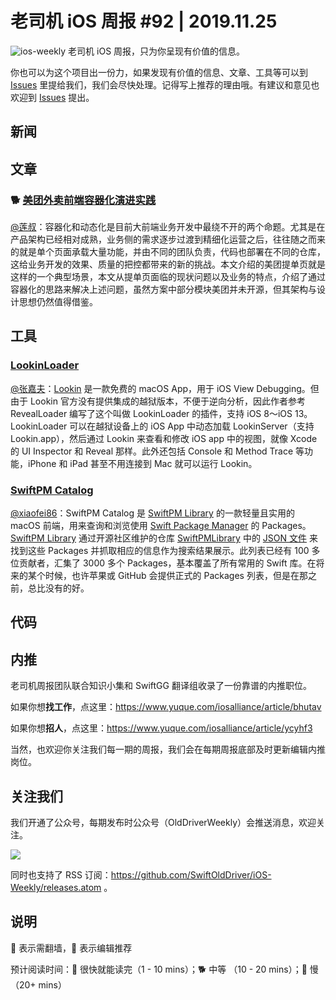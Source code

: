 # 老司机 iOS 周报 #92 | 2019.11.25

![ios-weekly](https://github.com/SwiftOldDriver/iOS-Weekly/blob/master/assets/ios-weekly.png?raw=true)
老司机 iOS 周报，只为你呈现有价值的信息。

你也可以为这个项目出一份力，如果发现有价值的信息、文章、工具等可以到 [Issues](https://github.com/SwiftOldDriver/iOS-Weekly/issues) 里提给我们，我们会尽快处理。记得写上推荐的理由哦。有建议和意见也欢迎到 [Issues](https://github.com/SwiftOldDriver/iOS-Weekly/issues) 提出。

## 新闻


## 文章

### 🐕 [美团外卖前端容器化演进实践](https://mp.weixin.qq.com/s/SAuKvlB0Bfj7dRIBzkhO8w)
[@莲叔](https://weibo.com/aaaron7)：容器化和动态化是目前大前端业务开发中最绕不开的两个命题。尤其是在产品架构已经相对成熟，业务侧的需求逐步过渡到精细化运营之后，往往随之而来的就是单个页面承载大量功能，并由不同的团队负责，代码也部署在不同的仓库，这给业务开发的效果、质量的把控都带来的新的挑战。本文介绍的美团提单页就是这样的一个典型场景，本文从提单页面临的现状问题以及业务的特点，介绍了通过容器化的思路来解决上述问题，虽然方案中部分模块美团并未开源，但其架构与设计思想仍然值得借鉴。


## 工具

### [LookinLoader](https://github.com/creantan/LookinLoader)

[@张嘉夫](https://github.com/josephchang10)：[Lookin](https://lookin.work/) 是一款免费的 macOS App，用于 iOS View Debugging。但由于 Lookin 官方没有提供集成的越狱版本，不便于逆向分析，因此作者参考 RevealLoader 编写了这个叫做 LookinLoader 的插件，支持 iOS 8～iOS 13。LookinLoader 可以在越狱设备上的 iOS App 中动态加载 LookinServer（支持 Lookin.app），然后通过 Lookin 来查看和修改 iOS app 中的视图，就像 Xcode 的 UI Inspector 和 Reveal 那样。此外还包括 Console 和 Method Trace 等功能，iPhone 和 iPad 甚至不用连接到 Mac 就可以运行 Lookin。

### [SwiftPM Catalog](https://zeezide.com/en/products/swiftpmcatalog/)

[@xiaofei86](https://weibo.com/xuyafei86)：SwiftPM Catalog 是 [SwiftPM Library](https://swiftpm.co) 的一款轻量且实用的 macOS 前端，用来查询和浏览使用 [Swift Package Manager](https://swift.org/package-manager/)  的 Packages。[SwiftPM Library](https://swiftpm.co) 通过开源社区维护的仓库 [SwiftPMLibrary](https://github.com/daveverwer/SwiftPMLibrary) 中的 [JSON 文件](https://github.com/daveverwer/SwiftPMLibrary/blob/master/packages.json) 来找到这些 Packages 并抓取相应的信息作为搜索结果展示。此列表已经有 100 多位贡献者，汇集了 3000 多个 Packages，基本覆盖了所有常用的 Swift 库。在将来的某个时候，也许苹果或 GitHub 会提供正式的 Packages 列表，但是在那之前，总比没有的好。

## 代码



## 内推

老司机周报团队联合知识小集和 SwiftGG 翻译组收录了一份靠谱的内推职位。

如果你想**找工作**，点这里：https://www.yuque.com/iosalliance/article/bhutav

如果你想**招人**，点这里：https://www.yuque.com/iosalliance/article/ycyhf3

当然，也欢迎你关注我们每一期的周报，我们会在每期周报底部及时更新编辑内推岗位。

## 关注我们

我们开通了公众号，每期发布时公众号（OldDriverWeekly）会推送消息，欢迎关注。

![](https://github.com/SwiftOldDriver/iOS-Weekly/blob/master/assets/qrcode_for_wechat.jpg?raw=true)

同时也支持了 RSS 订阅：https://github.com/SwiftOldDriver/iOS-Weekly/releases.atom 。

## 说明

🚧 表示需翻墙，🌟 表示编辑推荐

预计阅读时间：🐎 很快就能读完（1 - 10 mins）；🐕 中等 （10 - 20 mins）；🐢 慢（20+ mins）
